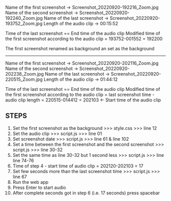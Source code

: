 Name of the first screenshot -> Screenshot_20220920-192216_Zoom.jpg
Name of the second screenshot -> Screenshot_20220920-192240_Zoom.jpg
Name of the last screenshot -> Screenshot_20220920-193752_Zoom.jpg
Length of the audio clip -> 00:15:52

Time of the last screenshot == End time of the audio clip
Modified time of the first screenshot according to the audio clip = 193752-001552 = 192200

The first screenshot renamed as background an set as the background

***************************************************************************************************************

Name of the first screenshot -> Screenshot_20220920-202116_Zoom.jpg
Name of the second screenshot -> Screenshot_20220920-202238_Zoom.jpg
Name of the last screenshot -> Screenshot_20220920-220515_Zoom.jpg
Length of the audio clip -> 01:44:12

Time of the last screenshot == End time of the audio clip
Modified time of the first screenshot according to the audio clip = last screenshot time - audio clip length = 220515-014412 = 202103 <- Start time of the audio clip

STEPS
-----

1) Set the first screenshot as the background >>> style.css >>> line 12
2) Set the audio clip >>> script.js >>> line 01
3) Set screenshot date >>> script.js >>> line 61 & line 102
4) Set a time between the first screenshot and the second screenshot >>> script.js >>> line 30-32
5) Set the same time as line 30-32 but 1 second less >>> script.js >>> line line 74-76
6) Time of step 4 - start time of audio clip = 202120-202103 = 17
7) Set few seconds more than the last screenshot time >>> script.js >>> line 67
8) Run the web app
9) Press Enter to start audio
10) After complete seconds got in step 6 (i.e. 17 seconds) press spacebar